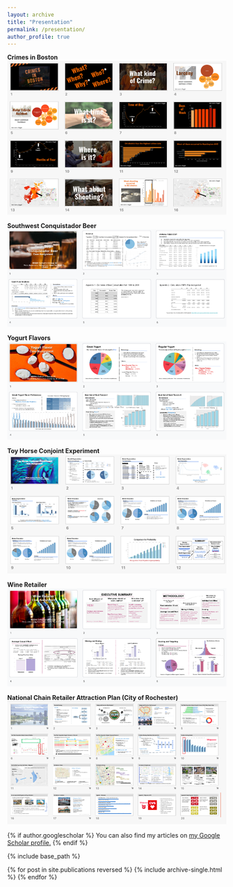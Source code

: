 ```yaml
---
layout: archive
title: "Presentation"
permalink: /presentation/
author_profile: true
---
```

**Crimes in Boston**
<br />
![](/images/1.png)

**Southwest Conquistador Beer**
<br />
![](/images/2.png)

**Yogurt Flavors**
<br />
![](/images/3.png)

**Toy Horse Conjoint Experiment**
<br />
![](/images/4.png)

**Wine Retailer**
<br />
![](/images/5.png)

**National Chain Retailer Attraction Plan (City of Rochester)**
<br />
![](/images/cr.png)

{% if author.googlescholar %}
  You can also find my articles on <u><a href="{{author.googlescholar}}">my Google Scholar profile</a>.</u>
{% endif %}

{% include base_path %}

{% for post in site.publications reversed %}
  {% include archive-single.html %}
{% endfor %}
